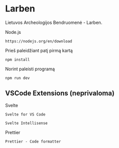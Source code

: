 # Larben

Lietuvos Archeologijos Bendruomenė - Larben.

Node.js

```
https://nodejs.org/en/download
```

Prieš paleidžiant patį pirmą kartą

```
npm install
```

Norint paleisti programą

```
npm run dev
```

## VSCode Extensions (neprivaloma)

Svelte

```
Svelte for VS Code
```

```
Svelte Intellisense
```

Prettier

```
Prettier - Code formatter
```
